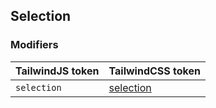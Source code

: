 ## Selection


### Modifiers

| TailwindJS token | TailwindCSS token |
| ----- | ----- |
| `selection` | [selection](https://tailwindcss.com/docs/hover-focus-and-other-states#highlighted-text) |